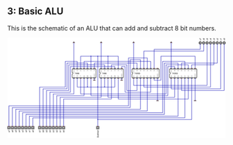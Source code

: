 ## 3: Basic ALU

This is the schematic of an ALU that can add and subtract 8 bit numbers.

![Basic ALU schematic](https://github.com/pietrea2/8-Bit-Breadboard-Processor/blob/main/3.%20ALU/ALU.png)
